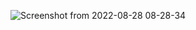 
![Screenshot from 2022-08-28 08-28-34](https://user-images.githubusercontent.com/104075647/187055591-a9c0bfbd-48c3-46c5-b664-ea4e9bd0c286.png)
